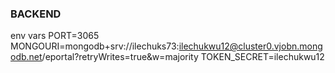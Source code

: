 ### BACKEND

env vars
PORT=3065
MONGOURI=mongodb+srv://ilechuks73:ilechukwu12@cluster0.vjobn.mongodb.net/eportal?retryWrites=true&w=majority
TOKEN_SECRET=ilechukwu12
